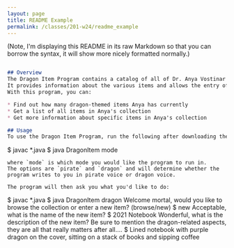 ```yaml
---
layout: page
title: README Example
permalink: /classes/201-w24/readme_example
---
```


(Note, I'm displaying this README in its raw Markdown so that you can borrow the syntax, it will show more nicely formatted normally.)

```md

## Overview
The Dragon Item Program contains a catalog of all of Dr. Anya Vostinar's dragon-themed items.
It provides information about the various items and allows the entry of new items when Anya gets more dragons (which is a regular occurence).
With this program, you can:

* Find out how many dragon-themed items Anya has currently
* Get a list of all items in Anya's collection
* Get more information about specific items in Anya's collection

## Usage
To use the Dragon Item Program, run the following after downloading the code:
```
$ javac *.java
$ java DragonItem mode
```
where `mode` is which mode you would like the program to run in. 
The options are `pirate` and `dragon` and will determine whether the program writes to you in pirate voice or dragon voice.

The program will then ask you what you'd like to do:
```
$ javac *.java
$ java DragonItem dragon
Welcome mortal, would you like to browse the collection or enter a new item? (browse/new)
$ new
Acceptable, what is the name of the new item?
$ 2021 Notebook
Wonderful, what is the description of the new item? Be sure to mention the dragon-related aspects, they are all that really matters after all....
$ Lined notebook with purple dragon on the cover, sitting on a stack of books and sipping coffee
```

```